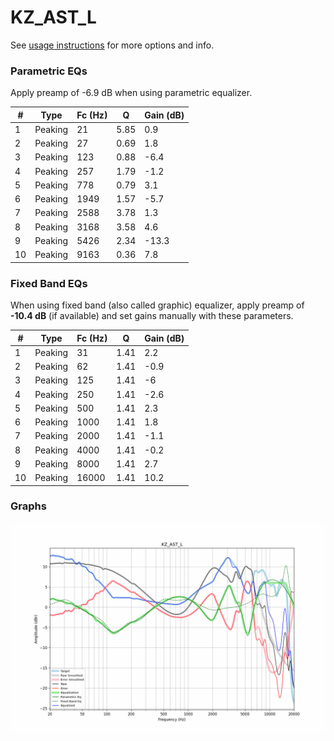 # KZ_AST_L
See [usage instructions](https://github.com/jaakkopasanen/AutoEq#usage) for more options and info.

### Parametric EQs
Apply preamp of -6.9 dB when using parametric equalizer.

|   # | Type    |   Fc (Hz) |    Q |   Gain (dB) |
|-----|---------|-----------|------|-------------|
|   1 | Peaking |        21 | 5.85 |         0.9 |
|   2 | Peaking |        27 | 0.69 |         1.8 |
|   3 | Peaking |       123 | 0.88 |        -6.4 |
|   4 | Peaking |       257 | 1.79 |        -1.2 |
|   5 | Peaking |       778 | 0.79 |         3.1 |
|   6 | Peaking |      1949 | 1.57 |        -5.7 |
|   7 | Peaking |      2588 | 3.78 |         1.3 |
|   8 | Peaking |      3168 | 3.58 |         4.6 |
|   9 | Peaking |      5426 | 2.34 |       -13.3 |
|  10 | Peaking |      9163 | 0.36 |         7.8 |

### Fixed Band EQs
When using fixed band (also called graphic) equalizer, apply preamp of **-10.4 dB** (if available) and set gains manually with these parameters.

|   # | Type    |   Fc (Hz) |    Q |   Gain (dB) |
|-----|---------|-----------|------|-------------|
|   1 | Peaking |        31 | 1.41 |         2.2 |
|   2 | Peaking |        62 | 1.41 |        -0.9 |
|   3 | Peaking |       125 | 1.41 |        -6   |
|   4 | Peaking |       250 | 1.41 |        -2.6 |
|   5 | Peaking |       500 | 1.41 |         2.3 |
|   6 | Peaking |      1000 | 1.41 |         1.8 |
|   7 | Peaking |      2000 | 1.41 |        -1.1 |
|   8 | Peaking |      4000 | 1.41 |        -0.2 |
|   9 | Peaking |      8000 | 1.41 |         2.7 |
|  10 | Peaking |     16000 | 1.41 |        10.2 |

### Graphs
![](./KZ_AST_L.png)
